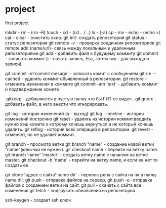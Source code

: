 # project
first project




mkdir - 
rm -            (rm -R)
touch - 
cd -             (cd .. / ..)
ls -         (-a)
cp -
mv - 
echo -          (echo >)
cat - 
clear - очистить окно.
git init- создать репозеторий
git status - статус репозитория
git remote -v  - проверка соединеия репозиториев
git remote add (name/url)- связь между локальным и удаленным репозеториями
git add <file> -  добавить файл к будущему коммиту
git commit - записать коммит (i - начать запись, Esc, затем :wq - для выхода и записи)

git commit -m'commit mesage' - записать комит с сообщением 
git rm --cached <file> - удалить коммит обьявленный в репозитории.
git restore <file> - отменить изменения в коммите
git commit -am 'text' - добавить коммит и подтверждение комита
 

.gitkeep - добавляется в пустую папку что бы ГИТ ее видел. 
.gitignore -  добавить файл, в него внести что игнорировать.

git log - история изменений (q - выход)
git log --oneline - история изменений построчно
git reset <hash commit> - удалить из истории коммит.вводить нужно хэш комита к котрому хочешь вернуться а не который хочешь удалить.
git reflog - история всех операций в репозитории.
git revert - отменяет, но не удаляет коммит.

git branch - просмотр ветки
git branch "name" - создание новой ветки "name"(ковычки не нужны).
git checkout name - перейти на ветку name.
git branch 'name' 'master' - создать ветку name с началом на ветке master.
git checkout -b 'name' - перейти на ветку name, и если ее нет то создать ее.

gir clone 'адрес с сайта''name dir' - перенос репа с сайта на пк в папку name dir.
git push - отправка файлов на сервер.
git push -u -отправка файлов с созданием ветки на сайт.
git pull -  скачать с сайта все изменения
git fetch - подгрузить обновления из репозетория

ssh-keygen - создает ssh ключ
 
